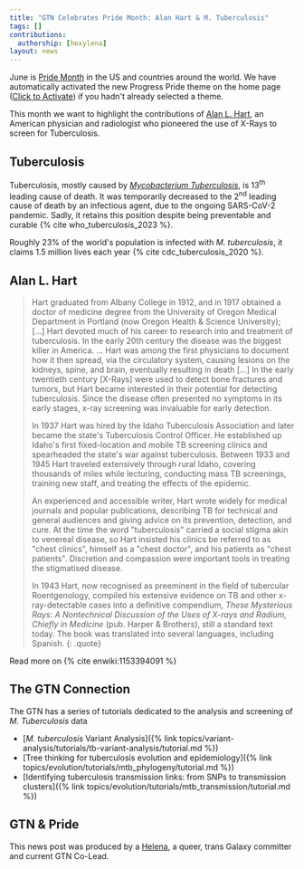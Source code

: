 ```yaml
---
title: "GTN Celebrates Pride Month: Alan Hart & M. Tuberculosis"
tags: []
contributions:
  authorship: [hexylena]
layout: news
---
```


June is [Pride Month](https://en.wikipedia.org/wiki/Pride_Month) in the US and countries around the world. We have automatically activated the new Progress Pride theme on the home page (<a href="#" onclick="setTheme('progress')">Click to Activate</a>) if you hadn't already selected a theme.

This month we want to highlight the contributions of [Alan L. Hart](https://en.wikipedia.org/wiki/Alan_L._Hart), an American physician and radiologist who pioneered the use of X-Rays to screen for Tuberculosis.

## Tuberculosis

Tuberculosis, mostly caused by [*Mycobacterium Tuberculosis*](https://en.wikipedia.org/wiki/Mycobacterium_tuberculosis), is 13<sup>th</sup> leading cause of death. It was temporarily decreased to the 2<sup>nd</sup> leading cause of death by an infectious agent, due to the ongoing SARS-CoV-2 pandemic. Sadly, it retains this position despite being preventable and curable {% cite who_tuberculosis_2023 %}.

Roughly 23% of the world's population is infected with *M. tuberculosis*, it claims 1.5 million lives each year {% cite cdc_tuberculosis_2020 %}.

## Alan L. Hart

> Hart graduated from Albany College in 1912, and in 1917 obtained a doctor of medicine degree from the University of Oregon Medical Department in Portland (now Oregon Health & Science University);
> [...]
> Hart devoted much of his career to research into and treatment of tuberculosis. In the early 20th century the disease was the biggest killer in America. ... Hart was among the first physicians to document how it then spread, via the circulatory system, causing lesions on the kidneys, spine, and brain, eventually resulting in death
> [...]
> In the early twentieth century [X-Rays] were used to detect bone fractures and tumors, but Hart became interested in their potential for detecting tuberculosis. Since the disease often presented no symptoms in its early stages, x-ray screening was invaluable for early detection.
>
> In 1937 Hart was hired by the Idaho Tuberculosis Association and later became the state's Tuberculosis Control Officer. He established up Idaho's first fixed-location and mobile TB screening clinics and spearheaded the state's war against tuberculosis. Between 1933 and 1945 Hart traveled extensively through rural Idaho, covering thousands of miles while lecturing, conducting mass TB screenings, training new staff, and treating the effects of the epidemic.
>
> An experienced and accessible writer, Hart wrote widely for medical journals and popular publications, describing TB for technical and general audiences and giving advice on its prevention, detection, and cure. At the time the word "tuberculosis" carried a social stigma akin to venereal disease, so Hart insisted his clinics be referred to as "chest clinics", himself as a "chest doctor", and his patients as "chest patients". Discretion and compassion were important tools in treating the stigmatised disease.
>
> In 1943 Hart, now recognised as preeminent in the field of tubercular Roentgenology, compiled his extensive evidence on TB and other x-ray-detectable cases into a definitive compendium, *These Mysterious Rays: A Nontechnical Discussion of the Uses of X-rays and Radium, Chiefly in Medicine* (pub. Harper & Brothers), still a standard text today. The book was translated into several languages, including Spanish.
{: .quote}

Read more on {% cite enwiki:1153394091 %}

## The GTN Connection

The GTN has a series of tutorials dedicated to the analysis and screening of *M. Tuberculosis* data

- [*M. tuberculosis* Variant Analysis]({% link topics/variant-analysis/tutorials/tb-variant-analysis/tutorial.md %})
- [Tree thinking for tuberculosis evolution and epidemiology]({% link topics/evolution/tutorials/mtb_phylogeny/tutorial.md %})
- [Identifying tuberculosis transmission links: from SNPs to transmission clusters]({% link topics/evolution/tutorials/mtb_transmission/tutorial.md %})


## GTN & Pride

This news post was produced by a [Helena](/training-material/hall-of-fame/hexylena/?theme=progress), a queer, trans Galaxy committer and current GTN Co-Lead.
